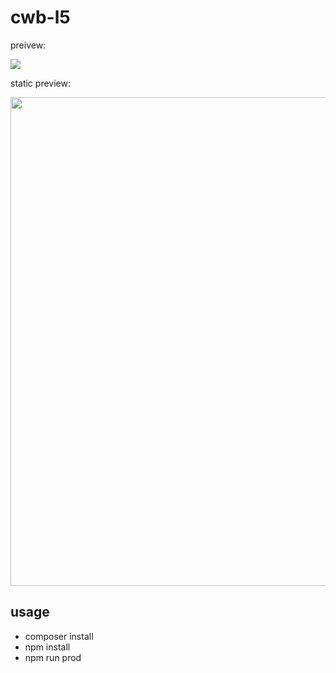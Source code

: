 # cwb-l5

preivew:

![](https://user-images.githubusercontent.com/4863629/81032849-f9dd0580-8ec3-11ea-8ed3-de4bf9c6bd22.gif)

static preview:

<img width="782" src="https://user-images.githubusercontent.com/4863629/80950221-07dd4880-8e28-11ea-8afe-e46603bc07c4.png">


## usage

 - composer install
 - npm install
 - npm run prod
